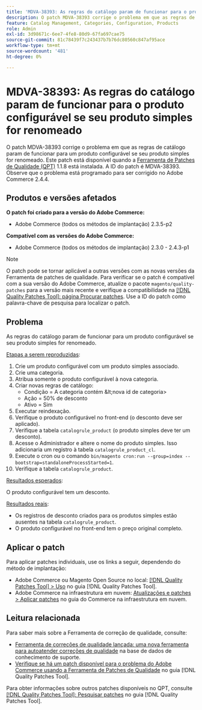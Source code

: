 ```yaml
---
title: 'MDVA-38393: As regras do catálogo param de funcionar para o produto configurável se seu produto simples for renomeado'
description: O patch MDVA-38393 corrige o problema em que as regras de catálogo param de funcionar para um produto configurável se seu produto simples for renomeado. Este patch está disponível quando a [Ferramenta de correções de qualidade (QPT)](https://experienceleague.adobe.com/pt-br/docs/commerce-knowledge-base/kb/announcements/commerce-announcements/magento-quality-patches-released-new-tool-to-self-serve-quality-patches) 1.1.8 está instalada. A ID do patch é MDVA-38393. Observe que o problema está programado para ser corrigido no Adobe Commerce 2.4.4.
feature: Catalog Management, Categories, Configuration, Products
role: Admin
exl-id: 3d98671c-6ee7-4fe8-80d9-67fa697cae75
source-git-commit: 81c78439f7c243437b7b76dc80560c847af95ace
workflow-type: tm+mt
source-wordcount: '481'
ht-degree: 0%

---
```


# MDVA-38393: As regras do catálogo param de funcionar para o produto configurável se seu produto simples for renomeado

O patch MDVA-38393 corrige o problema em que as regras de catálogo param de funcionar para um produto configurável se seu produto simples for renomeado. Este patch está disponível quando a [Ferramenta de Patches de Qualidade (QPT)](https://experienceleague.adobe.com/pt-br/docs/commerce-knowledge-base/kb/announcements/commerce-announcements/magento-quality-patches-released-new-tool-to-self-serve-quality-patches) 1.1.8 está instalada. A ID do patch é MDVA-38393. Observe que o problema está programado para ser corrigido no Adobe Commerce 2.4.4.

## Produtos e versões afetados

**O patch foi criado para a versão do Adobe Commerce:**

* Adobe Commerce (todos os métodos de implantação) 2.3.5-p2

**Compatível com as versões do Adobe Commerce:**

* Adobe Commerce (todos os métodos de implantação) 2.3.0 - 2.4.3-p1

>[!NOTE]
>
>O patch pode se tornar aplicável a outras versões com as novas versões da Ferramenta de patches de qualidade. Para verificar se o patch é compatível com a sua versão do Adobe Commerce, atualize o pacote `magento/quality-patches` para a versão mais recente e verifique a compatibilidade na [[!DNL Quality Patches Tool]: página Procurar patches](https://experienceleague.adobe.com/pt-br/docs/commerce-knowledge-base/kb/announcements/commerce-announcements/magento-quality-patches-released-new-tool-to-self-serve-quality-patches). Use a ID do patch como palavra-chave de pesquisa para localizar o patch.

## Problema

As regras do catálogo param de funcionar para um produto configurável se seu produto simples for renomeado.

<u>Etapas a serem reproduzidas</u>:

1. Crie um produto configurável com um produto simples associado.
1. Crie uma categoria.
1. Atribua somente o produto configurável à nova categoria.
1. Criar novas regras de catálogo:
   * Condição = A categoria contém \&lt;nova id de categoria>
   * Ação = 50% de desconto
   * Ativo = Sim
1. Executar reindexação.
1. Verifique o produto configurável no front-end (o desconto deve ser aplicado).
1. Verifique a tabela `catalogrule_product` (o produto simples deve ter um desconto).
1. Acesse o Administrador e altere o nome do produto simples. Isso adicionaria um registro à tabela `catalogrule_product_cl`.
1. Execute o cron ou o comando `bin/magento cron:run --group=index --bootstrap=standaloneProcessStarted=1`.
1. Verifique a tabela `catalogrule_product`.

<u>Resultados esperados</u>:

O produto configurável tem um desconto.

<u>Resultados reais</u>:

* Os registros de desconto criados para os produtos simples estão ausentes na tabela `catalogrule_product`.
* O produto configurável no front-end tem o preço original completo.

## Aplicar o patch

Para aplicar patches individuais, use os links a seguir, dependendo do método de implantação:

* Adobe Commerce ou Magento Open Source no local: [[!DNL Quality Patches Tool] > Uso](/help/tools/quality-patches-tool/usage.md) no guia [!DNL Quality Patches Tool].
* Adobe Commerce na infraestrutura em nuvem: [Atualizações e patches > Aplicar patches](https://experienceleague.adobe.com/docs/commerce-cloud-service/user-guide/develop/upgrade/apply-patches.html?lang=pt-BR) no guia do Commerce na infraestrutura em nuvem.

## Leitura relacionada

Para saber mais sobre a Ferramenta de correção de qualidade, consulte:

* [Ferramenta de correções de qualidade lançada: uma nova ferramenta para autoatender correções de qualidade](https://experienceleague.adobe.com/pt-br/docs/commerce-knowledge-base/kb/announcements/commerce-announcements/magento-quality-patches-released-new-tool-to-self-serve-quality-patches) na base de dados de conhecimento de suporte.
* [Verifique se há um patch disponível para o problema do Adobe Commerce usando a Ferramenta de Patches de Qualidade](/help/tools/quality-patches-tool/patches-available-in-qpt/check-patch-for-magento-issue-with-magento-quality-patches.md) no guia [!DNL Quality Patches Tool].

Para obter informações sobre outros patches disponíveis no QPT, consulte [[!DNL Quality Patches Tool]: Pesquisar patches](https://experienceleague.adobe.com/tools/commerce-quality-patches/index.html?lang=pt-BR) no guia [!DNL Quality Patches Tool].
